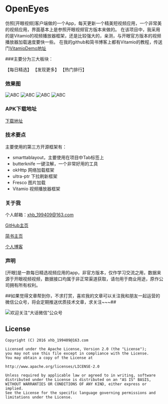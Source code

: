 # OpenEyes
仿照[开眼视频]客户端做的一个App，每天更新一个精美短视频应用，一个非常美的视频应用，界面基本上是参照开眼视频官方版本来做的。
在该项目中，我采用的是Vitamio的视频播放器框架，还是比较强大的，亲测，与开眼官方版本的视频播放器加载速度要快一些。
在我的github和简书博客上都有Vitamio的教程，传送门[VitamioDemo地址](https://github.com/xiaohaibin/VitamioDemo)
  
###主要分为三大板块：
  
  【每日精选】
  【发现更多】
  【热门排行】

### 效果图
  
   ![ABC](https://github.com/xiaohaibin/OpenEyes/blob/master/screenshots/001.jpg) 
   ![ABC](https://github.com/xiaohaibin/OpenEyes/blob/master/screenshots/002.jpg) 
   ![ABC](https://github.com/xiaohaibin/OpenEyes/blob/master/screenshots/003.jpg) 
   ![ABC](https://github.com/xiaohaibin/OpenEyes/blob/master/screenshots/004.jpg) 
  
### APK下载地址
  
  [下载地址](http://fir.im/pr7h)
    
### 技术要点  
  
  主要使用的第三方开源框架有：
  - smarttablayout，主要使用在项目中Tab标签上
  - butterknife 一键注解，一个非常好用的工具
  - okHttp 网络加载框架
  - ultra-ptr 下拉刷新框架
  - Fresco 图片加载
  - Vitamio 视频播放器框架
  
### 关于我
  
个人邮箱：xhb_199409@163.com

[GitHub主页](https://github.com/xiaohaibin)

[简书主页](http://www.jianshu.com/users/42aed90cf5af/latest_articles)

[个人博客](http://blog.csdn.net/jxnk25)

### 声明

  [开眼]是一款每日精选视频应用的app，非官方版本，仅作学习交流之用，数据来源于开眼视频视频，数据接口均属于非正常渠道获取，请勿用于商业用途，原作公司拥有所有权利。
  
##如果觉得文章帮到你，不求打赏，喜欢我的文章可以关注我和朋友一起运营的微信公众号，将会定期推送优质技术文章，求关注~~~##

![欢迎关注“大话微信”公众号](http://upload-images.jianshu.io/upload_images/1956769-2f49dcb0dc5195b6.png?imageMogr2/auto-orient/strip%7CimageView2/2/w/1240)

License
--
    Copyright (C) 2016 xhb_199409@163.com

    Licensed under the Apache License, Version 2.0 (the "License");
    you may not use this file except in compliance with the License.
    You may obtain a copy of the License at

    http://www.apache.org/licenses/LICENSE-2.0

    Unless required by applicable law or agreed to in writing, software
    distributed under the License is distributed on an "AS IS" BASIS,
    WITHOUT WARRANTIES OR CONDITIONS OF ANY KIND, either express or implied.
    See the License for the specific language governing permissions and
    limitations under the License.
